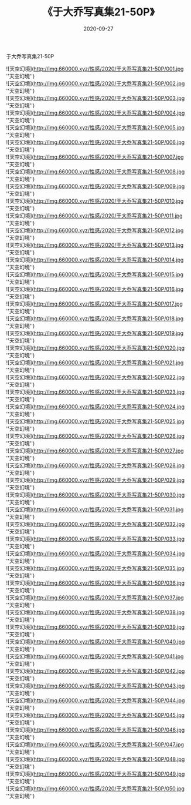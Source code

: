 ﻿---
layout: post
title:  《于大乔写真集21-50P》
date:   2020-09-27
img: http://img.660000.xyz/性感/2020/于大乔写真集21-50P/000.jpg
categories: [美女, 性感, 泳衣]
---

于大乔写真集21-50P



![天空幻境](http://img.660000.xyz/性感/2020/于大乔写真集21-50P/001.jpg ''天空幻境'') <br>
![天空幻境](http://img.660000.xyz/性感/2020/于大乔写真集21-50P/002.jpg ''天空幻境'') <br>
![天空幻境](http://img.660000.xyz/性感/2020/于大乔写真集21-50P/003.jpg ''天空幻境'') <br>
![天空幻境](http://img.660000.xyz/性感/2020/于大乔写真集21-50P/004.jpg ''天空幻境'') <br>
![天空幻境](http://img.660000.xyz/性感/2020/于大乔写真集21-50P/005.jpg ''天空幻境'') <br>
![天空幻境](http://img.660000.xyz/性感/2020/于大乔写真集21-50P/006.jpg ''天空幻境'') <br>
![天空幻境](http://img.660000.xyz/性感/2020/于大乔写真集21-50P/007.jpg ''天空幻境'') <br>
![天空幻境](http://img.660000.xyz/性感/2020/于大乔写真集21-50P/008.jpg ''天空幻境'') <br>
![天空幻境](http://img.660000.xyz/性感/2020/于大乔写真集21-50P/009.jpg ''天空幻境'') <br>
![天空幻境](http://img.660000.xyz/性感/2020/于大乔写真集21-50P/010.jpg ''天空幻境'') <br>
![天空幻境](http://img.660000.xyz/性感/2020/于大乔写真集21-50P/011.jpg ''天空幻境'') <br>
![天空幻境](http://img.660000.xyz/性感/2020/于大乔写真集21-50P/012.jpg ''天空幻境'') <br>
![天空幻境](http://img.660000.xyz/性感/2020/于大乔写真集21-50P/013.jpg ''天空幻境'') <br>
![天空幻境](http://img.660000.xyz/性感/2020/于大乔写真集21-50P/014.jpg ''天空幻境'') <br>
![天空幻境](http://img.660000.xyz/性感/2020/于大乔写真集21-50P/015.jpg ''天空幻境'') <br>
![天空幻境](http://img.660000.xyz/性感/2020/于大乔写真集21-50P/016.jpg ''天空幻境'') <br>
![天空幻境](http://img.660000.xyz/性感/2020/于大乔写真集21-50P/017.jpg ''天空幻境'') <br>
![天空幻境](http://img.660000.xyz/性感/2020/于大乔写真集21-50P/018.jpg ''天空幻境'') <br>
![天空幻境](http://img.660000.xyz/性感/2020/于大乔写真集21-50P/019.jpg ''天空幻境'') <br>
![天空幻境](http://img.660000.xyz/性感/2020/于大乔写真集21-50P/020.jpg ''天空幻境'') <br>
![天空幻境](http://img.660000.xyz/性感/2020/于大乔写真集21-50P/021.jpg ''天空幻境'') <br>
![天空幻境](http://img.660000.xyz/性感/2020/于大乔写真集21-50P/022.jpg ''天空幻境'') <br>
![天空幻境](http://img.660000.xyz/性感/2020/于大乔写真集21-50P/023.jpg ''天空幻境'') <br>
![天空幻境](http://img.660000.xyz/性感/2020/于大乔写真集21-50P/024.jpg ''天空幻境'') <br>
![天空幻境](http://img.660000.xyz/性感/2020/于大乔写真集21-50P/025.jpg ''天空幻境'') <br>
![天空幻境](http://img.660000.xyz/性感/2020/于大乔写真集21-50P/026.jpg ''天空幻境'') <br>
![天空幻境](http://img.660000.xyz/性感/2020/于大乔写真集21-50P/027.jpg ''天空幻境'') <br>
![天空幻境](http://img.660000.xyz/性感/2020/于大乔写真集21-50P/028.jpg ''天空幻境'') <br>
![天空幻境](http://img.660000.xyz/性感/2020/于大乔写真集21-50P/029.jpg ''天空幻境'') <br>
![天空幻境](http://img.660000.xyz/性感/2020/于大乔写真集21-50P/030.jpg ''天空幻境'') <br>
![天空幻境](http://img.660000.xyz/性感/2020/于大乔写真集21-50P/031.jpg ''天空幻境'') <br>
![天空幻境](http://img.660000.xyz/性感/2020/于大乔写真集21-50P/032.jpg ''天空幻境'') <br>
![天空幻境](http://img.660000.xyz/性感/2020/于大乔写真集21-50P/033.jpg ''天空幻境'') <br>
![天空幻境](http://img.660000.xyz/性感/2020/于大乔写真集21-50P/034.jpg ''天空幻境'') <br>
![天空幻境](http://img.660000.xyz/性感/2020/于大乔写真集21-50P/035.jpg ''天空幻境'') <br>
![天空幻境](http://img.660000.xyz/性感/2020/于大乔写真集21-50P/036.jpg ''天空幻境'') <br>
![天空幻境](http://img.660000.xyz/性感/2020/于大乔写真集21-50P/037.jpg ''天空幻境'') <br>
![天空幻境](http://img.660000.xyz/性感/2020/于大乔写真集21-50P/038.jpg ''天空幻境'') <br>
![天空幻境](http://img.660000.xyz/性感/2020/于大乔写真集21-50P/039.jpg ''天空幻境'') <br>
![天空幻境](http://img.660000.xyz/性感/2020/于大乔写真集21-50P/040.jpg ''天空幻境'') <br>
![天空幻境](http://img.660000.xyz/性感/2020/于大乔写真集21-50P/041.jpg ''天空幻境'') <br>
![天空幻境](http://img.660000.xyz/性感/2020/于大乔写真集21-50P/042.jpg ''天空幻境'') <br>
![天空幻境](http://img.660000.xyz/性感/2020/于大乔写真集21-50P/043.jpg ''天空幻境'') <br>
![天空幻境](http://img.660000.xyz/性感/2020/于大乔写真集21-50P/044.jpg ''天空幻境'') <br>
![天空幻境](http://img.660000.xyz/性感/2020/于大乔写真集21-50P/045.jpg ''天空幻境'') <br>
![天空幻境](http://img.660000.xyz/性感/2020/于大乔写真集21-50P/046.jpg ''天空幻境'') <br>
![天空幻境](http://img.660000.xyz/性感/2020/于大乔写真集21-50P/047.jpg ''天空幻境'') <br>
![天空幻境](http://img.660000.xyz/性感/2020/于大乔写真集21-50P/048.jpg ''天空幻境'') <br>
![天空幻境](http://img.660000.xyz/性感/2020/于大乔写真集21-50P/049.jpg ''天空幻境'') <br>
![天空幻境](http://img.660000.xyz/性感/2020/于大乔写真集21-50P/050.jpg ''天空幻境'') <br>
